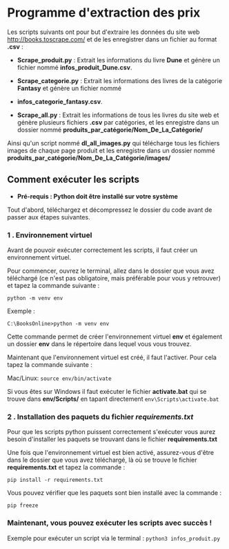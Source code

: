 # Programme d'extraction des prix
Les scripts suivants ont pour but d'extraire les données
du site web http://books.toscrape.com/ et de les enregistrer dans un fichier au format **.csv** :

- **Scrape_produit.py** : Extrait les informations du livre **Dune** et génère un fichier nommé **infos_produit_Dune.csv**.
  

- **Scrape_categorie.py** : Extrait les informations des livres de la catégorie **Fantasy** et génère un fichier nommé
- **infos_categorie_fantasy.csv**.


- **Scrape_all.py** : Extrait les informations de tous les livres du site web et génère plusieurs fichiers
  **.csv** par catégories, et les enregistre dans un dossier nommé **produits_par_catégorie/Nom_De_La_Catégorie/**

Ainsi qu'un script nommé **dl_all_images.py** qui télécharge tous les fichiers images de chaque page produit et les
enregistre dans un dossier nommé **produits_par_catégorie/Nom_De_La_Catégorie/images/**

## Comment exécuter les scripts

- __Pré-requis : Python doit être installé sur votre système__


Tout d'abord, téléchargez et décompressez le dossier du code avant de passer aux étapes suivantes.

### 1 . Environnement virtuel

Avant de pouvoir exécuter correctement les scripts, il faut créer un environnement virtuel.

Pour commencer, ouvrez le terminal,
allez dans le dossier que vous avez téléchargé
(ce n'est pas obligatoire, mais préférable pour vous y retrouver) et tapez la commande suivante :

`python -m venv env`


Exemple :
```
C:\BooksOnline>python -m venv env
```


Cette commande permet de créer l'environnement virtuel **env** et également un dossier **env** dans le répertoire dans lequel vous vous trouvez.

Maintenant que l'environnement virtuel est créé, il faut l'activer. Pour cela tapez la commande suivante :

Mac/Linux: `source env/bin/activate`

Si vous êtes sur Windows il faut exécuter le fichier **activate.bat** qui se trouve dans **env/Scripts/** en tapant directement `env\Scripts\activate.bat`

### 2 . Installation des paquets du fichier _requirements.txt_

Pour que les scripts python puissent correctement s'exécuter vous aurez besoin d'installer les paquets se trouvant dans le fichier **requirements.txt**


Une fois que l'environnement virtuel est bien activé, assurez-vous d'être dans le dossier que vous avez téléchargé,
là où se trouve le fichier **requirements.txt** et tapez la commande :

`pip install -r requirements.txt`

Vous pouvez vérifier que les paquets sont bien installé avec la commande :

`pip freeze`

### Maintenant, vous pouvez exécuter les scripts avec succès !

Exemple pour exécuter un script via le terminal : `python3 infos_produit.py`
